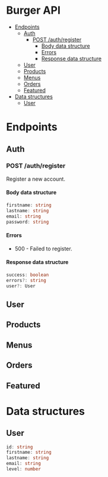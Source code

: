 # Burger API

- [Endpoints](#endpoints)
    - [Auth](#auth)
        - [POST /auth/register](#post-authregister)
            - [Body data structure](#body-data-structure)
            - [Errors](#errors)
            - [Response data structure](#response-data-structure)
    - [User](#user)
    - [Products](#products)
    - [Menus](#menus)
    - [Orders](#orders)
    - [Featured](#featured)
- [Data structures](#data-structures)
    - [User](#user-1)

# Endpoints
## Auth
### POST /auth/register
Register a new account.

#### Body data structure
```ts
firstname: string
lastname: string
email: string
password: string
```

#### Errors
* 500 - Failed to register.

#### Response data structure
```ts
success: boolean
errors?: string
user?: User
```

## User

## Products

## Menus

## Orders

## Featured

# Data structures
## User
```ts
id: string
firstname: string
lastname: string
email: string
level: number
```
